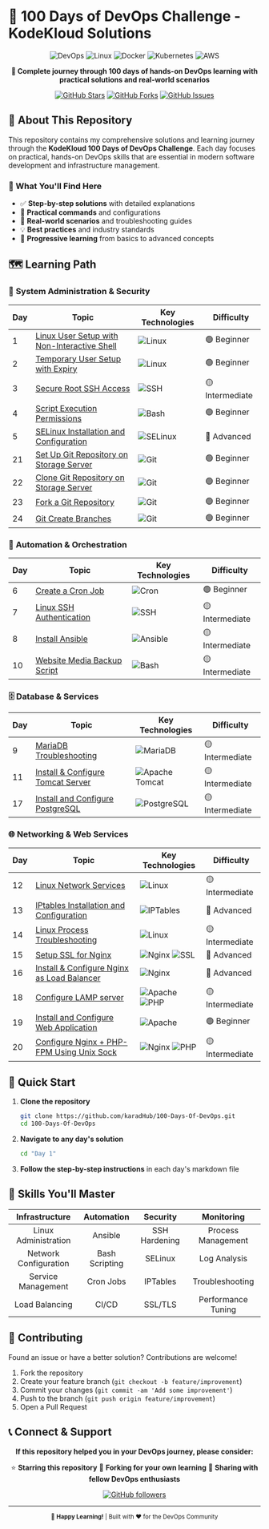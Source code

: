 # 🚀 100 Days of DevOps Challenge - KodeKloud Solutions

<div align="center">

![DevOps](https://img.shields.io/badge/DevOps-100%20Days-blue?style=for-the-badge&logo=devdotto&logoColor=white)
![Linux](https://img.shields.io/badge/Linux-FCC624?style=for-the-badge&logo=linux&logoColor=black)
![Docker](https://img.shields.io/badge/Docker-2496ED?style=for-the-badge&logo=docker&logoColor=white)
![Kubernetes](https://img.shields.io/badge/Kubernetes-326CE5?style=for-the-badge&logo=kubernetes&logoColor=white)
![AWS](https://img.shields.io/badge/AWS-FF9900?style=for-the-badge&logo=amazonaws&logoColor=white)

**🎯 Complete journey through 100 days of hands-on DevOps learning with practical solutions and real-world scenarios**

[![GitHub Stars](https://img.shields.io/github/stars/karadHub/100-Days-Of-DevOps?style=social)](https://github.com/karadHub/100-Days-Of-DevOps/stargazers)
[![GitHub Forks](https://img.shields.io/github/forks/karadHub/100-Days-Of-DevOps?style=social)](https://github.com/karadHub/100-Days-Of-DevOps/network/members)
[![GitHub Issues](https://img.shields.io/github/issues/karadHub/100-Days-Of-DevOps)](https://github.com/karadHub/100-Days-Of-DevOps/issues)

</div>

## 📖 About This Repository

This repository contains my comprehensive solutions and learning journey through the **KodeKloud 100 Days of DevOps Challenge**. Each day focuses on practical, hands-on DevOps skills that are essential in modern software development and infrastructure management.

### 🎯 What You'll Find Here

- ✅ **Step-by-step solutions** with detailed explanations
- 📝 **Practical commands** and configurations
- 🔧 **Real-world scenarios** and troubleshooting guides
- 💡 **Best practices** and industry standards
- 🚀 **Progressive learning** from basics to advanced concepts

## 🗺️ Learning Path

### 🔧 **System Administration & Security**

| Day | Topic                                                                                                      | Key Technologies                                                                           | Difficulty      |
| --- | ---------------------------------------------------------------------------------------------------------- | ------------------------------------------------------------------------------------------ | --------------- |
| 1   | [Linux User Setup with Non-Interactive Shell](Day%201/README.md)                                           | ![Linux](https://img.shields.io/badge/-Linux-FCC624?style=flat&logo=linux&logoColor=black) | 🟢 Beginner     |
| 2   | [Temporary User Setup with Expiry](Day%202/Temporary%20User%20Setup%20with%20Expiry.md)                    | ![Linux](https://img.shields.io/badge/-Linux-FCC624?style=flat&logo=linux&logoColor=black) | 🟢 Beginner     |
| 3   | [Secure Root SSH Access](Day%203/Secure%20Root%20SSH%20Access.md)                                          | ![SSH](https://img.shields.io/badge/-SSH-000000?style=flat&logo=ssh&logoColor=white)       | 🟡 Intermediate |
| 4   | [Script Execution Permissions](Day%204/Script%20Execution%20Permissions.md)                                | ![Bash](https://img.shields.io/badge/-Bash-4EAA25?style=flat&logo=gnubash&logoColor=white) | 🟢 Beginner     |
| 5   | [SELinux Installation and Configuration](Day%205/SElinux%20Installation%20and%20Configuration.md)          | ![SELinux](https://img.shields.io/badge/-SELinux-000000?style=flat)                        | 🔴 Advanced     |
| 21  | [Set Up Git Repository on Storage Server](Day%2021/Set%20Up%20Git%20Repository%20on%20Storage%20Server.md) | ![Git](https://img.shields.io/badge/-Git-F05032?style=flat&logo=git&logoColor=white)       | 🟢 Beginner     |
| 22  | [Clone Git Repository on Storage Server](Day%2022/Clone%20Git%20Repository%20on%20Storage%20Server.md)     | ![Git](https://img.shields.io/badge/-Git-F05032?style=flat&logo=git&logoColor=white)       | 🟢 Beginner     |
| 23  | [Fork a Git Repository](Day%2023/Fork%20a%20Git%20Repository.md)                                           | ![Git](https://img.shields.io/badge/-Git-F05032?style=flat&logo=git&logoColor=white)       | 🟢 Beginner     |
| 24  | [Git Create Branches](Day%2024/Git%20Create%20Branches.md)                                                 | ![Git](https://img.shields.io/badge/-Git-F05032?style=flat&logo=git&logoColor=white)       | 🟢 Beginner     |

### 🔄 **Automation & Orchestration**

| Day | Topic                                                           | Key Technologies                                                                                 | Difficulty      |
| --- | --------------------------------------------------------------- | ------------------------------------------------------------------------------------------------ | --------------- |
| 6   | [Create a Cron Job](Day%206/Create%20a%20Cron%20Job.md)         | ![Cron](https://img.shields.io/badge/-Cron-000000?style=flat)                                    | 🟢 Beginner     |
| 7   | [Linux SSH Authentication](Day%207/Linux-SSH-Authentication.md) | ![SSH](https://img.shields.io/badge/-SSH-000000?style=flat&logo=ssh&logoColor=white)             | 🟡 Intermediate |
| 8   | [Install Ansible](Day%208/Install%20Ansible.md)                 | ![Ansible](https://img.shields.io/badge/-Ansible-EE0000?style=flat&logo=ansible&logoColor=white) | 🟡 Intermediate |
| 10  | [Website Media Backup Script](Day%2010/Linux-Bash-Scripts.md)   | ![Bash](https://img.shields.io/badge/-Bash-4EAA25?style=flat&logo=gnubash&logoColor=white)       | 🟡 Intermediate |

### 🗄️ **Database & Services**

| Day | Topic                                                                                  | Key Technologies                                                                                            | Difficulty      |
| --- | -------------------------------------------------------------------------------------- | ----------------------------------------------------------------------------------------------------------- | --------------- |
| 9   | [MariaDB Troubleshooting](Day%209/MariaDB-Troubleshooting.md)                          | ![MariaDB](https://img.shields.io/badge/-MariaDB-003545?style=flat&logo=mariadb&logoColor=white)            | 🟡 Intermediate |
| 11  | [Install & Configure Tomcat Server](Day%2011/Install-Configure-Tomcat-Server.md)       | ![Apache Tomcat](https://img.shields.io/badge/-Tomcat-F8DC75?style=flat&logo=apache-tomcat&logoColor=black) | 🟡 Intermediate |
| 17  | [Install and Configure PostgreSQL](Day%2017/Install%20and%20Configure%20PostgreSQL.MD) | ![PostgreSQL](https://img.shields.io/badge/-PostgreSQL-336791?style=flat&logo=postgresql&logoColor=white)   | 🟡 Intermediate |

### 🌐 **Networking & Web Services**

| Day | Topic                                                                                                          | Key Technologies                                                                                                                                                                   | Difficulty      |
| --- | -------------------------------------------------------------------------------------------------------------- | ---------------------------------------------------------------------------------------------------------------------------------------------------------------------------------- | --------------- |
| 12  | [Linux Network Services](Day%2012/Linux-Network-Services.md)                                                   | ![Linux](https://img.shields.io/badge/-Linux-FCC624?style=flat&logo=linux&logoColor=black)                                                                                         | 🟡 Intermediate |
| 13  | [IPtables Installation and Configuration](Day%2013/IPtables%20Installation%20And%20Configuration.md)           | ![IPTables](https://img.shields.io/badge/-IPTables-000000?style=flat)                                                                                                              | 🔴 Advanced     |
| 14  | [Linux Process Troubleshooting](Day%2014/Linux%20Process%20Troubleshooting.md)                                 | ![Linux](https://img.shields.io/badge/-Linux-FCC624?style=flat&logo=linux&logoColor=black)                                                                                         | 🟡 Intermediate |
| 15  | [Setup SSL for Nginx](Day%2015/Setup%20SSL%20for%20Nginx.md)                                                   | ![Nginx](https://img.shields.io/badge/-Nginx-009639?style=flat&logo=nginx&logoColor=white) ![SSL](https://img.shields.io/badge/-SSL-000000?style=flat)                             | 🔴 Advanced     |
| 16  | [Install & Configure Nginx as Load Balancer](Day%2016/Install%20and%20Configure%20Nginx%20as%20an%20LBR.md)    | ![Nginx](https://img.shields.io/badge/-Nginx-009639?style=flat&logo=nginx&logoColor=white)                                                                                         | 🔴 Advanced     |
| 18  | [Configure LAMP server](Day%2018/Configure%20LAMP%20server.MD)                                                 | ![Apache](https://img.shields.io/badge/-Apache-DA291C?style=flat&logo=apache&logoColor=white) ![PHP](https://img.shields.io/badge/-PHP-777BB4?style=flat&logo=php&logoColor=white) | 🟡 Intermediate |
| 19  | [Install and Configure Web Application](Day%2019/Install%20and%20Configure%20Web%20Application.md)             | ![Apache](https://img.shields.io/badge/-Apache-DA291C?style=flat&logo=apache&logoColor=white)                                                                                      | 🟢 Beginner     |
| 20  | [Configure Nginx + PHP-FPM Using Unix Sock](Day%2020/Configure%20Nginx%20+%20PHP-FPM%20Using%20Unix%20Sock.md) | ![Nginx](https://img.shields.io/badge/-Nginx-009639?style=flat&logo=nginx&logoColor=white) ![PHP](https://img.shields.io/badge/-PHP-777BB4?style=flat&logo=php&logoColor=white)    | 🟡 Intermediate |

## 🚀 Quick Start

1. **Clone the repository**

   ```bash
   git clone https://github.com/karadHub/100-Days-Of-DevOps.git
   cd 100-Days-Of-DevOps
   ```

2. **Navigate to any day's solution**

   ```bash
   cd "Day 1"
   ```

3. **Follow the step-by-step instructions** in each day's markdown file

## 🎯 Skills You'll Master

<div align="center">

|  **Infrastructure**   | **Automation** | **Security**  |   **Monitoring**   |
| :-------------------: | :------------: | :-----------: | :----------------: |
| Linux Administration  |    Ansible     | SSH Hardening | Process Management |
| Network Configuration | Bash Scripting |    SELinux    |    Log Analysis    |
|  Service Management   |   Cron Jobs    |   IPTables    |  Troubleshooting   |
|    Load Balancing     |     CI/CD      |    SSL/TLS    | Performance Tuning |

</div>

## 🤝 Contributing

Found an issue or have a better solution? Contributions are welcome!

1. Fork the repository
2. Create your feature branch (`git checkout -b feature/improvement`)
3. Commit your changes (`git commit -am 'Add some improvement'`)
4. Push to the branch (`git push origin feature/improvement`)
5. Open a Pull Request

## 📞 Connect & Support

<div align="center">

**If this repository helped you in your DevOps journey, please consider:**

⭐ **Starring this repository**
🍴 **Forking for your own learning**
📢 **Sharing with fellow DevOps enthusiasts**

[![GitHub followers](https://img.shields.io/github/followers/karadHub?style=social)](https://github.com/karadHub)

</div>

---

<div align="center">
<sub>🚀 <strong>Happy Learning!</strong> | Built with ❤️ for the DevOps Community</sub>
</div>
